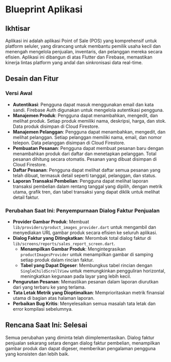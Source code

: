 # Blueprint Aplikasi

## Ikhtisar

Aplikasi ini adalah aplikasi Point of Sale (POS) yang komprehensif untuk platform seluler, yang dirancang untuk membantu pemilik usaha kecil dan menengah mengelola penjualan, inventaris, dan pelanggan mereka secara efisien. Aplikasi ini dibangun di atas Flutter dan Firebase, memastikan kinerja lintas platform yang andal dan sinkronisasi data real-time.

## Desain dan Fitur

### Versi Awal

*   **Autentikasi**: Pengguna dapat masuk menggunakan email dan kata sandi. Firebase Auth digunakan untuk mengelola autentikasi pengguna.
*   **Manajemen Produk**: Pengguna dapat menambahkan, mengedit, dan melihat produk. Setiap produk memiliki nama, deskripsi, harga, dan stok. Data produk disimpan di Cloud Firestore.
*   **Manajemen Pelanggan**: Pengguna dapat menambahkan, mengedit, dan melihat pelanggan. Setiap pelanggan memiliki nama, email, dan nomor telepon. Data pelanggan disimpan di Cloud Firestore.
*   **Pembuatan Pesanan**: Pengguna dapat membuat pesanan baru dengan menambahkan produk dari daftar dan menetapkan pelanggan. Total pesanan dihitung secara otomatis. Pesanan yang dibuat disimpan di Cloud Firestore.
*   **Daftar Pesanan**: Pengguna dapat melihat daftar semua pesanan yang telah dibuat, termasuk detail seperti tanggal, pelanggan, dan status.
*   **Laporan Transaksi Pembelian**: Pengguna dapat melihat laporan transaksi pembelian dalam rentang tanggal yang dipilih, dengan metrik utama, grafik tren, dan tabel transaksi yang dapat diklik untuk melihat detail faktur.

### Perubahan Saat Ini: Penyempurnaan Dialog Faktur Penjualan

*   **Provider Gambar Produk**: Membuat `lib/providers/product_images_provider.dart` untuk mengambil dan menyediakan URL gambar produk secara efisien ke seluruh aplikasi.
*   **Dialog Faktur yang Ditingkatkan**: Merombak total dialog faktur di `lib/screens/reports/sales_report_screen.dart`.
    *   **Menampilkan Gambar Produk**: Mengintegrasikan `productImagesProvider` untuk menampilkan gambar di samping setiap produk dalam rincian faktur.
    *   **Tabel yang Dapat Digeser**: Membungkus tabel rincian dengan `SingleChildScrollView` untuk memungkinkan pengguliran horizontal, meningkatkan kegunaan pada layar yang lebih kecil.
*   **Pengurutan Pesanan**: Memastikan pesanan dalam laporan diurutkan dari yang terbaru ke yang terlama.
*   **Tata Letak Metrik yang Dioptimalkan**: Memprioritaskan metrik finansial utama di bagian atas halaman laporan.
*   **Perbaikan Bug Kritis**: Menyelesaikan semua masalah tata letak dan error kompilasi sebelumnya.

## Rencana Saat Ini: Selesai

Semua perubahan yang diminta telah diimplementasikan. Dialog faktur penjualan sekarang setara dengan dialog faktur pembelian, menampilkan gambar produk dan dapat digeser, memberikan pengalaman pengguna yang konsisten dan lebih baik.
